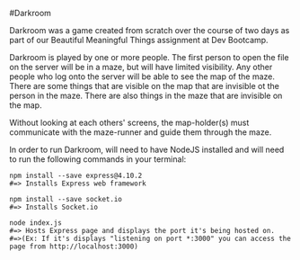 #Darkroom


Darkroom was a game created from scratch over the course of two days as part of our Beautiful Meaningful Things assignment at Dev Bootcamp.

Darkroom is played by one or more people. The first person to open the file on the server will be in a maze, but will have limited visibility.
Any other people who log onto the server will be able to see the map of the maze. There are some things that are visible on the map that are invisible ot the person in the maze. There are also things in the maze that are invisible on the map.

Without looking at each others' screens, the map-holder(s) must communicate with the maze-runner and guide them through the maze.

In order to run Darkroom, will need to have NodeJS installed and will need to run the following commands in your terminal:

```
npm install --save express@4.10.2
#=> Installs Express web framework

npm install --save socket.io
#=> Installs Socket.io

node index.js
#=> Hosts Express page and displays the port it's being hosted on. 
#=>(Ex: If it's displays "listening on port *:3000" you can access the page from http://localhost:3000)
```

